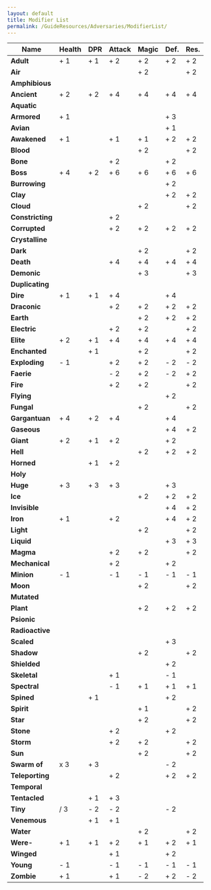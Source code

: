 ```yaml
---
layout: default
title: Modifier List
permalink: /GuideResources/Adversaries/ModifierList/
---
```

| Name             | Health | DPR | Attack | Magic | Def. | Res. |
| ---------------- | ------ | --- | ------ | ----- | ---- | ---- |
| **Adult**        | + 1    | + 1 | + 2    | + 2   | + 2  | + 2  |
| **Air**          |        |     |        | + 2   |      | + 2  |
| **Amphibious**   |        |     |        |       |      |      |
| **Ancient**      | + 2    | + 2 | + 4    | + 4   | + 4  | + 4  |
| **Aquatic**      |        |     |        |       |      |      |
| **Armored**      | + 1    |     |        |       | + 3  |      |
| **Avian**        |        |     |        |       | + 1  |      |
| **Awakened**     | + 1    |     | + 1    | + 1   | + 2  | + 2  |
| **Blood**        |        |     |        | + 2   |      | + 2  |
| **Bone**         |        |     | + 2    |       | + 2  |      |
| **Boss**         | + 4    | + 2 | + 6    | + 6   | + 6  | + 6  |
| **Burrowing**    |        |     |        |       | + 2  |      |
| **Clay**         |        |     |        |       | + 2  | + 2  |
| **Cloud**        |        |     |        | + 2   |      | + 2  |
| **Constricting** |        |     | + 2    |       |      |      |
| **Corrupted**    |        |     | + 2    | + 2   | + 2  | + 2  |
| **Crystalline**  |        |     |        |       |      |      |
| **Dark**         |        |     |        | + 2   |      | + 2  |
| **Death**        |        |     | + 4    | + 4   | + 4  | + 4  |
| **Demonic**      |        |     |        | + 3   |      | + 3  |
| **Duplicating**  |        |     |        |       |      |      |
| **Dire**         | + 1    | + 1 | + 4    |       | + 4  |      |
| **Draconic**     |        |     | + 2    | + 2   | + 2  | + 2  |
| **Earth**        |        |     |        | + 2   | + 2  | + 2  |
| **Electric**     |        |     | + 2    | + 2   |      | + 2  |
| **Elite**        | + 2    | + 1 | + 4    | + 4   | + 4  | + 4  |
| **Enchanted**    |        | + 1 |        | + 2   |      | + 2  |
| **Exploding**    | - 1    |     | + 2    | + 2   | - 2  | - 2  |
| **Faerie**       |        |     | - 2    | + 2   | - 2  | + 2  |
| **Fire**         |        |     | + 2    | + 2   |      | + 2  |
| **Flying**       |        |     |        |       | + 2  |      |
| **Fungal**       |        |     |        | + 2   |      | + 2  |
| **Gargantuan**   | + 4    | + 2 | + 4    |       | + 4  |      |
| **Gaseous**      |        |     |        |       | + 4  | + 2  |
| **Giant**        | + 2    | + 1 | + 2    |       | + 2  |      |
| **Hell**         |        |     |        | + 2   | + 2  | + 2  |
| **Horned**       |        | + 1 | + 2    |       |      |      |
| **Holy**         |        |     |        |       |      |      |
| **Huge**         | + 3    | + 3 | + 3    |       | + 3  |      |
| **Ice**          |        |     |        | + 2   | + 2  | + 2  |
| **Invisible**    |        |     |        |       | + 4  | + 2  |
| **Iron**         | + 1    |     | + 2    |       | + 4  | + 2  |
| **Light**        |        |     |        | + 2   |      | + 2  |
| **Liquid**       |        |     |        |       | + 3  | + 3  |
| **Magma**        |        |     | + 2    | + 2   |      | + 2  |
| **Mechanical**   |        |     | + 2    |       | + 2  |      |
| **Minion**       | - 1    |     | - 1    | - 1   | - 1  | - 1  |
| **Moon**         |        |     |        | + 2   |      | + 2  |
| **Mutated**      |        |     |        |       |      |      |
| **Plant**        |        |     |        | + 2   | + 2  | + 2  |
| **Psionic**      |        |     |        |       |      |      |
| **Radioactive**  |        |     |        |       |      |      |
| **Scaled**       |        |     |        |       | + 3  |      |
| **Shadow**       |        |     |        | + 2   |      | + 2  |
| **Shielded**     |        |     |        |       | + 2  |      |
| **Skeletal**     |        |     | + 1    |       | - 1  |      |
| **Spectral**     |        |     | - 1    | + 1   | + 1  | + 1  |
| **Spined**       |        | + 1 |        |       | + 2  |      |
| **Spirit**       |        |     |        | + 1   |      | + 2  |
| **Star**         |        |     |        | + 2   |      | + 2  |
| **Stone**        |        |     | + 2    |       | + 2  |      |
| **Storm**        |        |     | + 2    | + 2   |      | + 2  |
| **Sun**          |        |     |        | + 2   |      | + 2  |
| **Swarm of**     | x 3    | + 3 |        |       | - 2  |      |
| **Teleporting**  |        |     | + 2    |       | + 2  | + 2  |
| **Temporal**     |        |     |        |       |      |      |
| **Tentacled**    |        | + 1 | + 3    |       |      |      |
| **Tiny**         | / 3    | - 2 | - 2    |       | - 2  |      |
| **Venemous**     |        | + 1 | + 1    |       |      |      |
| **Water**        |        |     |        | + 2   |      | + 2  |
| **Were-**        | + 1    | + 1 | + 2    | + 1   | + 2  | + 1  |
| **Winged**       |        |     | + 1    |       | + 2  |      |
| **Young**        | - 1    |     | - 1    | - 1   | - 1  | - 1  |
| **Zombie**       | + 1    |     | + 1    | - 2   | + 2  | - 2  |
